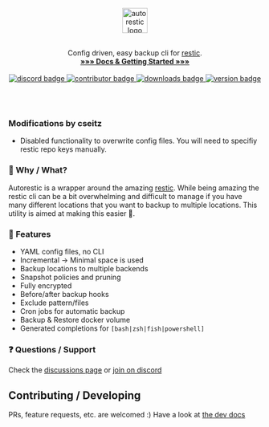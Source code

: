 <p align="center">
  <br>
  <br>
  <br>
  <img align="center" src="https://github.com/cseitz-forks/autorestic/raw/master/.github/logo.png" height="50" alt="autorestic logo">
  <br>
  <br>
  
  <p align="center">
    Config driven, easy backup cli for <a href="https://restic.net/">restic</a>.
    <br>
    <strong><a href="https://autorestic.vercel.app/">»»» Docs & Getting Started »»»</a></strong>
  <br><br>
  <a target="_blank" href="https://discord.gg/wS7RpYTYd2">
    <img src="https://img.shields.io/discord/252403122348097536" alt="discord badge" />
    <img src="https://img.shields.io/github/contributors/cseitz-forks/autorestic" alt="contributor badge" />
    <img src="https://img.shields.io/github/downloads/cseitz-forks/autorestic/total" alt="downloads badge" />
    <img src="https://img.shields.io/github/v/release/cseitz-forks/autorestic" alt="version badge" />
  </a>
  </p>
</p>

<br>
<br>

### Modifications by cseitz

- Disabled functionality to overwrite config files. You will need to specifiy restic repo keys manually.

### 💭 Why / What?

Autorestic is a wrapper around the amazing [restic](https://restic.net/). While being amazing the restic cli can be a bit overwhelming and difficult to manage if you have many different locations that you want to backup to multiple locations. This utility is aimed at making this easier 🙂.

### 🌈 Features

- YAML config files, no CLI
- Incremental -> Minimal space is used
- Backup locations to multiple backends
- Snapshot policies and pruning
- Fully encrypted
- Before/after backup hooks
- Exclude pattern/files
- Cron jobs for automatic backup
- Backup & Restore docker volume
- Generated completions for `[bash|zsh|fish|powershell]`

### ❓ Questions / Support

Check the [discussions page](https://github.com/cseitz-forks/autorestic/discussions) or [join on discord](https://discord.gg/wS7RpYTYd2)

## Contributing / Developing

PRs, feature requests, etc. are welcomed :)
Have a look at [the dev docs](./DEVELOPMENT.md)
